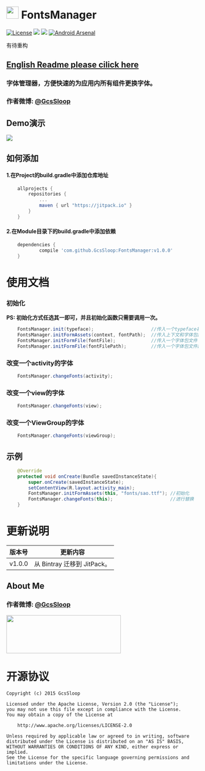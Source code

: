 
# <img src="http://ww3.sinaimg.cn/large/005Xtdi2jw1f2jr4jwwodj3074074q34.jpg" width=32 /> FontsManager

[![License](https://img.shields.io/badge/license-Apache%202-green.svg)](https://www.apache.org/licenses/LICENSE-2.0)
![](https://img.shields.io/badge/Support-7%2B-green.svg)
[![](https://jitpack.io/v/GcsSloop/FontsManager.svg)](https://jitpack.io/#GcsSloop/FontsManager)
[![Android Arsenal](https://img.shields.io/badge/Android%20Arsenal-FontsManager-brightgreen.svg?style=flat)](http://android-arsenal.com/details/1/1928)

有待重构

## [English Readme please cilick here](https://github.com/GcsSloop/FontsManager/blob/master/README-EN.md)

### 字体管理器，方便快速的为应用内所有组件更换字体。

### 作者微博: [@GcsSloop](http://weibo.com/GcsSloop)

## Demo演示
![](http://ww4.sinaimg.cn/large/005Xtdi2jw1f2ip77q8ydg306j0b4jry.gif)

## 如何添加

#### 1.在Project的build.gradle中添加仓库地址

``` gradle
	allprojects {
		repositories {
			...
			maven { url "https://jitpack.io" }
		}
	}
```

#### 2.在Module目录下的build.gradle中添加依赖
``` gradle
	dependencies {
	        compile 'com.github.GcsSloop:FontsManager:v1.0.0'
	}
```

# 使用文档
### 初始化

**PS: 初始化方式任选其一即可，并且初始化函数只需要调用一次。**

``` java
	FontsManager.init(typeface);                     //传入一个typeface初始化
	FontsManager.initFormAssets(context, fontPath);  //传入上下文和字体包路径（字体文件在Assets中）
	FontsManager.initFormFile(fontFile);             //传入一个字体包文件
	FontsManager.initFormFile(fontFilePath);         //传入一个字体包文件路径
```



### 改变一个activity的字体
``` java
	FontsManager.changeFonts(activity);
```
### 改变一个view的字体
``` java
	FontsManager.changeFonts(view);
```
### 改变一个ViewGroup的字体
``` java
	FontsManager.changeFonts(viewGroup);
```
## 示例
``` java
	@Override
	protected void onCreate(Bundle savedInstanceState){
		super.onCreate(savedInstanceState);
		setContentView(R.layout.activity_main);
		FontsManager.initFormAssets(this, "fonts/sao.ttf");	//初始化
		FontsManager.changeFonts(this);		                //进行替换
	}
```

# 更新说明

版本号 | 更新内容
  ---  |  ---
v1.0.0 | 从 Bintray 迁移到 JitPack。



## About Me
### 作者微博: [@GcsSloop](http://weibo.com/GcsSloop)

<a href="https://github.com/GcsSloop/SloopBlog/blob/master/FINDME.md" target="_blank"> <img src="http://ww4.sinaimg.cn/large/005Xtdi2gw1f1qn89ihu3j315o0dwwjc.jpg" width=300 height=100 /> </a>


# 开源协议
```
Copyright (c) 2015 GcsSloop

Licensed under the Apache License, Version 2.0 (the "License");
you may not use this file except in compliance with the License.
You may obtain a copy of the License at

    http://www.apache.org/licenses/LICENSE-2.0

Unless required by applicable law or agreed to in writing, software
distributed under the License is distributed on an "AS IS" BASIS,
WITHOUT WARRANTIES OR CONDITIONS OF ANY KIND, either express or implied.
See the License for the specific language governing permissions and
limitations under the License.
```






